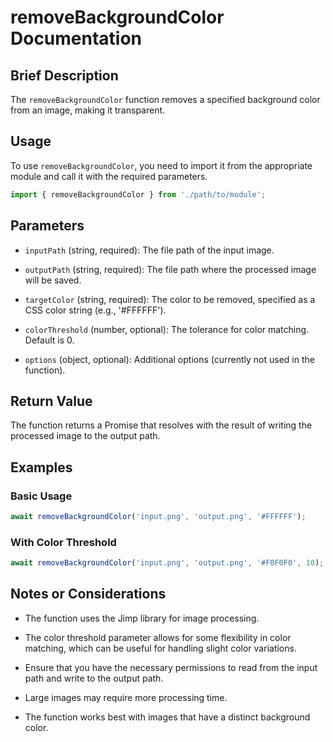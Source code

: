 # removeBackgroundColor Documentation

## Brief Description

The `removeBackgroundColor` function removes a specified background color from an image, making it transparent.

## Usage

To use `removeBackgroundColor`, you need to import it from the appropriate module and call it with the required parameters.

```javascript
import { removeBackgroundColor } from './path/to/module';
```

## Parameters

* `inputPath` (string, required): The file path of the input image.

* `outputPath` (string, required): The file path where the processed image will be saved.

* `targetColor` (string, required): The color to be removed, specified as a CSS color string (e.g., '#FFFFFF').

* `colorThreshold` (number, optional): The tolerance for color matching. Default is 0.

* `options` (object, optional): Additional options (currently not used in the function).

## Return Value

The function returns a Promise that resolves with the result of writing the processed image to the output path.

## Examples

### Basic Usage

```javascript
await removeBackgroundColor('input.png', 'output.png', '#FFFFFF');
```

### With Color Threshold

```javascript
await removeBackgroundColor('input.png', 'output.png', '#F0F0F0', 10);
```

## Notes or Considerations

* The function uses the Jimp library for image processing.

* The color threshold parameter allows for some flexibility in color matching, which can be useful for handling slight color variations.

* Ensure that you have the necessary permissions to read from the input path and write to the output path.

* Large images may require more processing time.

* The function works best with images that have a distinct background color.
